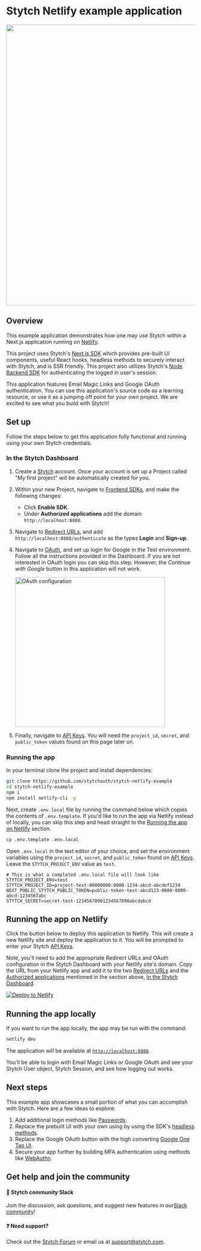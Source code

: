 # Stytch Netlify example application

<p align="center">
  <img src="https://user-images.githubusercontent.com/100632220/217049841-b9eeb72a-3e50-4074-839a-e64ee5d4a88c.png" width="750">
</p>

## Overview

This example application demonstrates how one may use Stytch within a Next.js application running on [Netlify](https://www.netlify.com/integrations/stytch/).

This project uses Stytch's [Next.js SDK](https://stytch.com/docs/sdks/javascript-sdk) which provides pre-built UI components, useful React hooks, headless methods to securely interact with Stytch, and is SSR friendly. This project also utilizes Stytch's [Node Backend SDK](https://www.npmjs.com/package/stytch) for authenticating the logged in user's session.  

This application features Email Magic Links and Google OAuth authentication. You can use this application's source code as a learning resource, or use it as a jumping off point for your own project. We are excited to see what you build with Stytch!

## Set up

Follow the steps below to get this application fully functional and running using your own Stytch credentials.

### In the Stytch Dashboard

1. Create a [Stytch](https://stytch.com/) account. Once your account is set up a Project called "My first project" will be automatically created for you.

2. Within your new Project, navigate to [Frontend SDKs](https://stytch.com/dashboard/sdk-configuration), and make the following changes:

   - Click **Enable SDK**.
   - Under **Authorized applications** add the domain `http://localhost:8888`.

3. Navigate to [Redirect URLs](https://stytch.com/dashboard/redirect-urls), and add `http://localhost:8888/authenticate` as the types **Login** and **Sign-up**.

4. Navigate to [OAuth](https://stytch.com/dashboard/oauth), and set up login for Google in the Test environment. Follow all the instructions provided in the Dashboard. If you are not interested in OAuth login you can skip this step. However, the _Continue with Google_ button in this application will not work.
   
   <img width="400" alt="OAuth configuration" src="https://user-images.githubusercontent.com/100632220/217055674-a7dafc17-6ad3-492f-8dd2-92560d60dc00.png">

5. Finally, navigate to [API Keys](https://stytch.com/dashboard/api-keys). You will need the `project_id`, `secret`, and `public_token` values found on this page later on.

### Running the app
In your terminal clone the project and install dependencies:

```bash
git clone https://github.com/stytchauth/stytch-netlify-example
cd stytch-netlify-example
npm i
npm install netlify-cli -g
```

Next, create `.env.local` file by running the command below which copies the contents of `.env.template`. If you'd like to run the app via Netlify instead of locally, you can skip this step and head straight to the [Running the app on Netlify](#running-the-app-on-netlify) section.
```bash
cp .env.template .env.local
```

Open `.env.local` in the text editor of your choice, and set the environment variables using the `project_id`, `secret`, and `public_token` found on [API Keys](https://stytch.com/dashboard/api-keys). Leave the `STYTCH_PROJECT_ENV` value as `test`.

```
# This is what a completed .env.local file will look like
STYTCH_PROJECT_ENV=test
STYTCH_PROJECT_ID=project-test-00000000-0000-1234-abcd-abcdef1234
NEXT_PUBLIC_STYTCH_PUBLIC_TOKEN=public-token-test-abcd123-0000-0000-abcd-1234567abc
STYTCH_SECRET=secret-test-12345678901234567890abcdabcd
```

## Running the app on Netlify
Click the button below to deploy this application to Netlify. This will create a new Netlify site and deploy the application to it. You will be prompted to enter your Stytch [API Keys](https://stytch.com/dashboard/api-keys). 

Note, you'll need to add the appropriate Redirect URLs and OAuth configuration in the Stytch Dashboard with your Netlify site's domain. Copy the URL from your Netlify app and add it to the two [Redirect URLs](https://stytch.com/dashboard/redirect-urls) and the [Authorized applications](https://stytch.com/dashboard/sdk-configuration) mentioned in the section above, [In the Stytch Dashboard](#in-the-stytch-dashboard).

[![Deploy to Netlify](https://www.netlify.com/img/deploy/button.svg)](https://app.netlify.com/start/deploy?repository=https://github.com/stytchauth/stytch-netlify-example)

## Running the app locally
If you want to run the app locally, the app may be run with the command:

```bash
netlify dev
```

The application will be available at [`http://localhost:8888`](http://localhost:8888).

You'll be able to login with Email Magic Links or Google OAuth and see your Stytch User object, Stytch Session, and see how logging out works.

## Next steps

This example app showcases a small portion of what you can accomplish with Stytch. Here are a few ideas to explore:

1. Add additional login methods like [Passwords](https://stytch.com/docs/passwords#guides_getting-started-sdk).
2. Replace the prebuilt UI with your own using by using the SDK's [headless methods](https://stytch.com/docs/sdks/javascript-sdk).
3. Replace the Google OAuth button with the high converting [Google One Tap UI](https://stytch.com/docs/oauth#guides_google-sdk).
4. Secure your app further by building MFA authentication using methods like [WebAuthn](https://stytch.com/docs/sdks/javascript-sdk#webauthn).

## Get help and join the community

#### :speech_balloon: Stytch community Slack

Join the discussion, ask questions, and suggest new features in our ​[Slack community](https://join.slack.com/t/stytch/shared_invite/zt-nil4wo92-jApJ9Cl32cJbEd9esKkvyg)!

#### :question: Need support?

Check out the [Stytch Forum](https://forum.stytch.com/) or email us at [support@stytch.com](mailto:support@stytch.com).
